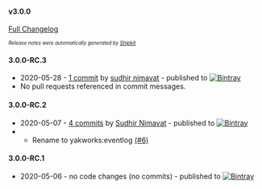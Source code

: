 #### v3.0.0

[Full Changelog](https://github.com/yakworks/grails-eventlog/compare/v3.0.0-RC.3...v3.0.0)

<sup><sup>*Release notes were automatically generated by [Shipkit](http://shipkit.org/)*</sup></sup>

#### 3.0.0-RC.3
 - 2020-05-28 - [1 commit](https://github.com/yakworks/grails-event-log/compare/v3.0.0-RC.2...v3.0.0-RC.3) by [sudhir nimavat](https://github.com/snimavat) - published to [![Bintray](https://img.shields.io/badge/Bintray-3.0.0-RC.3-green.svg)](https://bintray.com/null/null/org.grails.plugins/3.0.0-RC.3)
 - No pull requests referenced in commit messages.

#### 3.0.0-RC.2
 - 2020-05-07 - [4 commits](https://github.com/yakworks/grails-event-log/compare/v3.0.0-RC.1...v3.0.0-RC.2) by [Sudhir Nimavat](https://github.com/snimavat) - published to [![Bintray](https://img.shields.io/badge/Bintray-3.0.0-RC.2-green.svg)](https://bintray.com/null/null/yakworks/3.0.0-RC.2)
 - - Rename to yakworks:eventlog [(#6)](https://github.com/yakworks/grails-eventlog/pull/6)

#### 3.0.0-RC.1
 - 2020-05-06 - no code changes (no commits) - published to [![Bintray](https://img.shields.io/badge/Bintray-3.0.0-RC.1-green.svg)](https://bintray.com/null/null/org.grails.plugins/3.0.0-RC.1)
